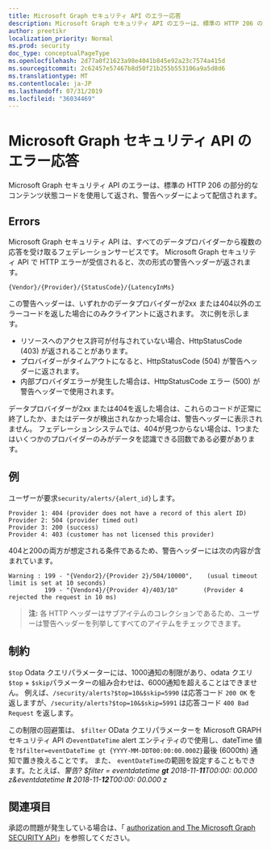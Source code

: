 ```yaml
---
title: Microsoft Graph セキュリティ API のエラー応答
description: Microsoft Graph セキュリティ API のエラーは、標準の HTTP 206 の部分的なコンテンツ状態コードを使用して返され、警告ヘッダーによって配信されます。
author: preetikr
localization_priority: Normal
ms.prod: security
doc_type: conceptualPageType
ms.openlocfilehash: 2d77a0f21623a98e4041b845e92a23c7574a415d
ms.sourcegitcommit: 2c62457e57467b8d50f21b255b553106a9a5d8d6
ms.translationtype: MT
ms.contentlocale: ja-JP
ms.lasthandoff: 07/31/2019
ms.locfileid: "36034469"
---
```

# <a name="microsoft-graph-security-api-error-responses"></a>Microsoft Graph セキュリティ API のエラー応答

Microsoft Graph セキュリティ API のエラーは、標準の HTTP 206 の部分的なコンテンツ状態コードを使用して返され、警告ヘッダーによって配信されます。

## <a name="errors"></a>Errors

Microsoft Graph セキュリティ API は、すべてのデータプロバイダーから複数の応答を受け取るフェデレーションサービスです。 Microsoft Graph セキュリティ API で HTTP エラーが受信されると、次の形式の警告ヘッダーが返されます。
<!-- { "blockType": "ignored" } -->

```http
{Vendor}/{Provider}/{StatusCode}/{LatencyInMs}
```

この警告ヘッダーは、いずれかのデータプロバイダーが2xx または404以外のエラーコードを返した場合にのみクライアントに返されます。 次に例を示します。

- リソースへのアクセス許可が付与されていない場合、HttpStatusCode (403) が返されることがあります。
- プロバイダーがタイムアウトになると、HttpStatusCode (504) が警告ヘッダーに返されます。
- 内部プロバイダエラーが発生した場合は、HttpStatusCode エラー (500) が警告ヘッダーで使用されます。

データプロバイダーが2xx または404を返した場合は、これらのコードが正常に終了したか、またはデータが検出されなかった場合は、警告ヘッダーに表示されません。 フェデレーションシステムでは、404が見つからない場合は、1つまたはいくつかのプロバイダーのみがデータを認識できる回数である必要があります。

## <a name="example"></a>例

ユーザーが要求`security/alerts/{alert_id}`します。

    Provider 1: 404 (provider does not have a record of this alert ID)
    Provider 2: 504 (provider timed out)
    Provider 3: 200 (success)
    Provider 4: 403 (customer has not licensed this provider)

404と200の両方が想定される条件であるため、警告ヘッダーには次の内容が含まれています。

```HTTP
Warning : 199 - "{Vendor2}/{Provider 2}/504/10000",    (usual timeout limit is set at 10 seconds)
          199 - "{Vendor4}/{Provider 4}/403/10"       (Provider 4 rejected the request in 10 ms)
```

> **注:** 各 HTTP ヘッダーはサブアイテムのコレクションであるため、ユーザーは警告ヘッダーを列挙してすべてのアイテムをチェックできます。

## <a name="constraints"></a>制約

`$top` Odata クエリパラメーターには、1000通知の制限があり、odata クエリ`$top`  +  `$skip`パラメーターの組み合わせは、6000通知を超えることはできません。 例えば、`/security/alerts?$top=10&$skip=5990` は応答コード `200 OK` を返しますが、`/security/alerts?$top=10&$skip=5991` は応答コード `400 Bad Request` を返します。

この制限の回避策は、 `$filter` OData クエリパラメーターを Microsoft GRAPH セキュリティ API の`eventDateTime` alert エンティティので使用し、dateTime 値を`?$filter=eventDateTime gt {YYYY-MM-DDT00:00:00.000Z}`最後 (6000th) 通知で置き換えることです。 また、 `eventDateTime`の範囲を設定することもできます。たとえば、*警告? $filter = eventdatetime **gt** 2018-11-**11**T00:00: 00.000 z&eventdatetime **lt** 2018-11-**12**T00:00: 00.000 z*

## <a name="see-also"></a>関連項目

承認の問題が発生している場合は、「 [authorization and The Microsoft Graph SECURITY API](/graph/security-authorization)」を参照してください。
